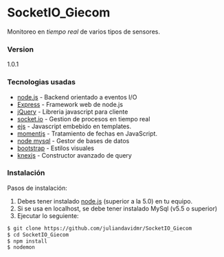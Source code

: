 # SocketIO_Giecom
Monitoreo en *tiempo real* de varios tipos de sensores.

### Version
1.0.1

### Tecnologias usadas

* [node.js] - Backend orientado a eventos I/O
* [Express] - Framework web de node.js
* [jQuery] - Libreria javascript para cliente
* [socket.io] - Gestion de procesos en tiempo real
* [ejs] - Javascript embebido en templates.
* [momentjs] - Tratamiento de fechas en JavaScript.
* [node mysql] - Gestor de bases de datos
* [bootstrap] - Estilos visuales
* [knexjs] - Constructor avanzado de query

### Instalación
Pasos de instalación:

1. Debes tener instalado [node.js] (superior a la 5.0) en tu equipo.
2. Si se usa en localhost, se debe tener instalado MySql (v5.5 o superior)
3. Ejecutar lo seguiente:

```sh
$ git clone https://github.com/juliandavidmr/SocketIO_Giecom
$ cd SocketIO_Giecom
$ npm install
$ nodemon
```
   [node.js]: <http://nodejs.org>
   [jQuery]: <http://jquery.com>   
   [express]: <http://expressjs.com>
   [AngularJS]: <http://angularjs.org>
   [Gulp]: <http://gulpjs.com>
   [socket.io]: <http://socket.io>
   [ejs]: <https://github.com/tj/ejs>
   [momentjs]: <http://momentjs.com/>
   [node mysql]: <https://github.com/felixge/node-mysql>
   [Bootstrap]: <http://getbootstrap.com/>
   [knexjs]: <http://knexjs.org/>
